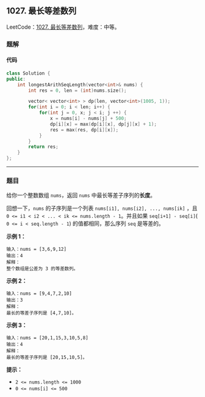 ## 1027. 最长等差数列

LeetCode：[1027. 最长等差数列](https://leetcode.cn/problems/longest-arithmetic-subsequence/)，难度：中等。

### 题解

#### 代码

```c++
class Solution {
public:
    int longestArithSeqLength(vector<int>& nums) {
        int res = 0, len = (int)nums.size();

        vector< vector<int> > dp(len, vector<int>(1005, 1));
        for(int i = 0; i < len; i++) {
            for(int j = 0, x; j < i; j ++) {
                x = nums[i] - nums[j] + 500;
                dp[i][x] = max(dp[i][x], dp[j][x] + 1);
                res = max(res, dp[i][x]);
            }
        }
        return res;
    }
};
```



---



### 题目

给你一个整数数组 `nums`，返回 `nums` 中最长等差子序列的**长度**。

回想一下，`nums` 的子序列是一个列表 `nums[i1], nums[i2], ..., nums[ik]` ，且 `0 <= i1 < i2 < ... < ik <= nums.length - 1`。并且如果 `seq[i+1] - seq[i]`( `0 <= i < seq.length - 1`) 的值都相同，那么序列 `seq` 是等差的。

 

**示例 1：**

```
输入：nums = [3,6,9,12]
输出：4
解释： 
整个数组是公差为 3 的等差数列。
```

**示例 2：**

```
输入：nums = [9,4,7,2,10]
输出：3
解释：
最长的等差子序列是 [4,7,10]。
```

**示例 3：**

```
输入：nums = [20,1,15,3,10,5,8]
输出：4
解释：
最长的等差子序列是 [20,15,10,5]。
```

 

**提示：**

- `2 <= nums.length <= 1000`
- `0 <= nums[i] <= 500`


